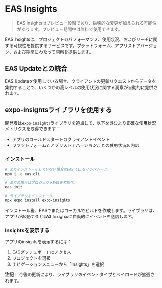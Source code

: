 # EAS Insights

> EAS Insightsはプレビュー段階であり、破壊的な変更が加えられる可能性があります。プレビュー期間中は無料で使用できます。

EAS Insightsは、プロジェクトのパフォーマンス、使用状況、およびリーチに関する可視性を提供するサービスです。プラットフォーム、アプリストアバージョン、および期間にわたって洞察を提供します。

## EAS Updateとの統合

EAS Updateを使用している場合、クライアントの更新リクエストからデータを集約することで、いくつかの高レベルの使用状況に関する洞察が自動的に提供されます。

## expo-insightsライブラリを使用する

開発者は`expo-insights`ライブラリを追加して、以下を含むより正確な使用状況メトリクスを取得できます：
- アプリのコールドスタートのクライアントイベント
- プラットフォームとアプリストアバージョンごとの使用状況の内訳

### インストール

```bash
# まだインストールしていない場合はEAS CLIをインストール
npm i -g eas-cli

# まだの場合はプロジェクトEASを初期化
eas init

# ライブラリをインストール
npx expo install expo-insights
```

インストール後、EASでまたはローカルでビルドを作成します。ライブラリは、アプリが起動するとEAS Insightsに自動的にイベントを送信します。

### Insightsを表示する

アプリのinsightsを表示するには：
1. EASダッシュボードにアクセス
2. プロジェクトを選択
3. ナビゲーションメニューから「Insights」を選択

**注記：** 今後の更新により、ライブラリのイベントタイプとペイロードが拡張されます。
